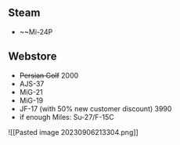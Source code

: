 ## Steam
- ~~Mi-24P
## Webstore
- ~~Persian Golf~~ 2000
- AJS-37 
- MiG-21 
- MiG-19 
- JF-17 (with 50% new customer discount) 3990
- if enough Miles: Su-27/F-15C

![[Pasted image 20230906213304.png]]